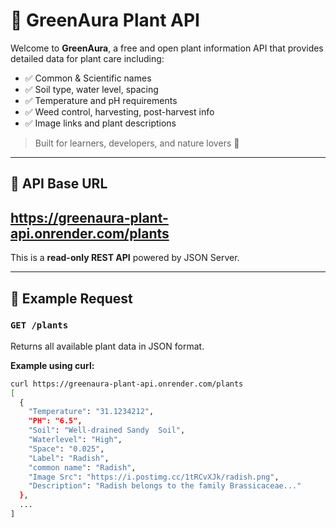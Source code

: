 # 🌿 GreenAura Plant API

Welcome to **GreenAura**, a free and open plant information API that provides detailed data for plant care including:

- ✅ Common & Scientific names  
- ✅ Soil type, water level, spacing  
- ✅ Temperature and pH requirements  
- ✅ Weed control, harvesting, post-harvest info  
- ✅ Image links and plant descriptions  

> Built for learners, developers, and nature lovers 💚

---

## 📡 API Base URL
https://greenaura-plant-api.onrender.com/plants
---

This is a **read-only REST API** powered by JSON Server.

---

## 🔎 Example Request

### `GET /plants`

Returns all available plant data in JSON format.

**Example using curl:**
```bash
curl https://greenaura-plant-api.onrender.com/plants
[
  {
    "Temperature": "31.1234212",
    "PH": "6.5",
    "Soil": "Well-drained Sandy  Soil",
    "Waterlevel": "High",
    "Space": "0.025",
    "Label": "Radish",
    "common name": "Radish",
    "Image Src": "https://i.postimg.cc/1tRCvXJk/radish.png",
    "Description": "Radish belongs to the family Brassicaceae..."
  },
  ...
]

